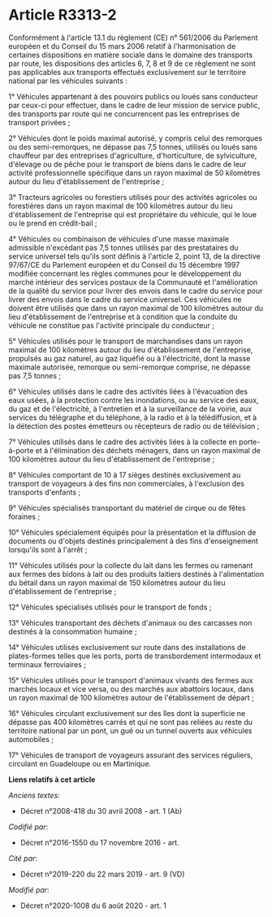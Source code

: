 # Article R3313-2

Conformément à l'article 13.1 du règlement (CE) n° 561/2006 du Parlement européen et du Conseil du 15 mars 2006 relatif à
l'harmonisation de certaines dispositions en matière sociale dans le domaine des transports par route, les dispositions des
articles 6, 7, 8 et 9 de ce règlement ne sont pas applicables aux transports effectués exclusivement sur le territoire
national par les véhicules suivants :

1° Véhicules appartenant à des pouvoirs publics ou loués sans conducteur par ceux-ci pour effectuer, dans le cadre de leur
mission de service public, des transports par route qui ne concurrencent pas les entreprises de transport privées ;

2° Véhicules dont le poids maximal autorisé, y compris celui des remorques ou des semi-remorques, ne dépasse pas 7,5 tonnes,
utilisés ou loués sans chauffeur par des entreprises d'agriculture, d'horticulture, de sylviculture, d'élevage ou de pêche
pour le transport de biens dans le cadre de leur activité professionnelle spécifique dans un rayon maximal de 50 kilomètres
autour du lieu d'établissement de l'entreprise ;

3° Tracteurs agricoles ou forestiers utilisés pour des activités agricoles ou forestières dans un rayon maximal de 100
kilomètres autour du lieu d'établissement de l'entreprise qui est propriétaire du véhicule, qui le loue ou le prend en
crédit-bail ;

4° Véhicules ou combinaison de véhicules d'une masse maximale admissible n'excédant pas 7,5 tonnes utilisés par des
prestataires du service universel tels qu'ils sont définis à l'article 2, point 13, de la directive 97/67/CE du Parlement
européen et du Conseil du 15 décembre 1997 modifiée concernant les règles communes pour le développement du marché intérieur
des services postaux de la Communauté et l'amélioration de la qualité du service pour livrer des envois dans le cadre du
service pour livrer des envois dans le cadre du service universel. Ces véhicules ne doivent être utilisés que dans un rayon
maximal de 100 kilomètres autour du lieu d'établissement de l'entreprise et à condition que la conduite du véhicule ne
constitue pas l'activité principale du conducteur ;

5° Véhicules utilisés pour le transport de marchandises dans un rayon maximal de 100 kilomètres autour du lieu
d'établissement de l'entreprise, propulsés au gaz naturel, au gaz liquéfié ou à l'électricité, dont la masse maximale
autorisée, remorque ou semi-remorque comprise, ne dépasse pas 7,5 tonnes ;

6° Véhicules utilisés dans le cadre des activités liées à l'évacuation des eaux usées, à la protection contre les
inondations, ou au service des eaux, du gaz et de l'électricité, à l'entretien et à la surveillance de la voirie, aux
services du télégraphe et du téléphone, à la radio et à la télédiffusion, et à la détection des postes émetteurs ou
récepteurs de radio ou de télévision ;

7° Véhicules utilisés dans le cadre des activités liées à la collecte en porte-à-porte et à l'élimination des déchets
ménagers, dans un rayon maximal de 100 kilomètres autour du lieu d'établissement de l'entreprise ;

8° Véhicules comportant de 10 à 17 sièges destinés exclusivement au transport de voyageurs à des fins non commerciales, à
l'exclusion des transports d'enfants ;

9° Véhicules spécialisés transportant du matériel de cirque ou de fêtes foraines ;

10° Véhicules spécialement équipés pour la présentation et la diffusion de documents ou d'objets destinés principalement à
des fins d'enseignement lorsqu'ils sont à l'arrêt ;

11° Véhicules utilisés pour la collecte du lait dans les fermes ou ramenant aux fermes des bidons à lait ou des produits
laitiers destinés à l'alimentation du bétail dans un rayon maximal de 150 kilomètres autour du lieu d'établissement de
l'entreprise ;

12° Véhicules spécialisés utilisés pour le transport de fonds ;

13° Véhicules transportant des déchets d'animaux ou des carcasses non destinés à la consommation humaine ;

14° Véhicules utilisés exclusivement sur route dans des installations de plates-formes telles que les ports, ports de
transbordement intermodaux et terminaux ferroviaires ;

15° Véhicules utilisés pour le transport d'animaux vivants des fermes aux marchés locaux et vice versa, ou des marchés aux
abattoirs locaux, dans un rayon maximal de 100 kilomètres autour de l'établissement de départ ;

16° Véhicules circulant exclusivement sur des îles dont la superficie ne dépasse pas 400 kilomètres carrés et qui ne sont pas
reliées au reste du territoire national par un pont, un gué ou un tunnel ouverts aux véhicules automobiles ;

17° Véhicules de transport de voyageurs assurant des services réguliers, circulant en Guadeloupe ou en Martinique.

**Liens relatifs à cet article**

_Anciens textes_:

  - Décret n°2008-418 du 30 avril 2008 - art. 1 (Ab)

_Codifié par_:

  - Décret n°2016-1550 du 17 novembre 2016 - art.

_Cité par_:

  - Décret n°2019-220 du 22 mars 2019 - art. 9 (VD)

_Modifié par_:

  - Décret n°2020-1008 du 6 août 2020 - art. 1
